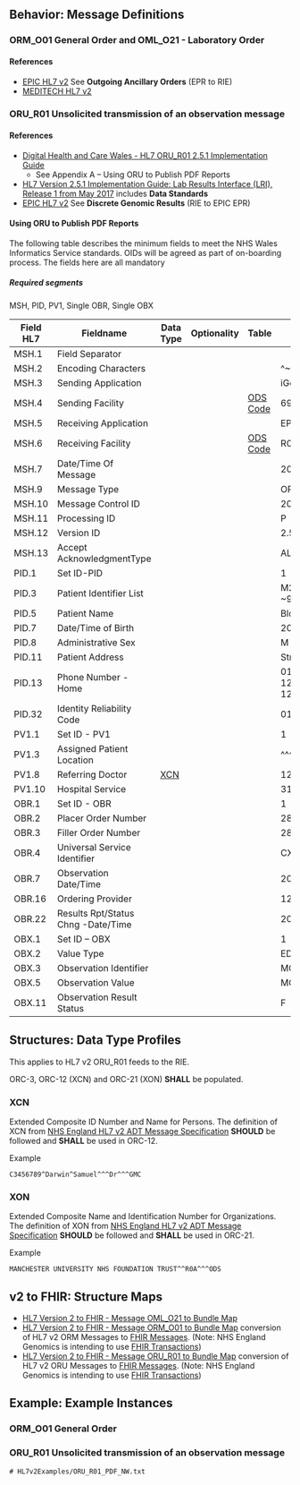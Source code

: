 
## Behavior: Message Definitions

### ORM_O01 General Order and OML_O21 - Laboratory Order

#### References

 - [EPIC HL7 v2](https://open.epic.com/Interface/HL7v2) See **Outgoing Ancillary Orders** (EPR to RIE)
 - [MEDITECH HL7 v2](https://ehr.meditech.com/sites/default/files/documents/20240613/om-orders-outbound-24.pdf)

### ORU_R01 Unsolicited transmission of an observation message

#### References

- [Digital Health and Care Wales - HL7 ORU_R01 2.5.1 Implementation Guide](DHCW-HL7-v2-5-1-ORUR01-Specification.pdf)
  - See Appendix A – Using ORU to Publish PDF Reports
- [HL7 Version 2.5.1 Implementation Guide: Lab Results Interface (LRI), Release 1 from May 2017](https://confluence.hl7.org/download/attachments/25559919/2018%2004%2003%20-%20V2%20LRI%20-%20Ch.%205%20CG%20and%20Code%20System%20Tables.pdf?api=v2) includes **Data Standards**
- [EPIC HL7 v2](https://open.epic.com/Interface/HL7v2) See **Discrete Genomic Results** (RIE to EPIC EPR)

#### Using ORU to Publish PDF Reports

The following table describes the minimum fields to meet the NHS Wales Informatics Service standards. OIDs
will be agreed as part of on-boarding process. The fields here are all mandatory

##### Required segments

MSH, PID, PV1, Single OBR, Single OBX

| Field HL7 | Fieldname                          | Data Type   | Optionality | Table                                                 | Example Values                                                                                                                  |
|-----------|------------------------------------|-------------|-------------|-------------------------------------------------------|---------------------------------------------------------------------------------------------------------------------------------|
| MSH.1     | Field Separator                    |             |             |                                                       | &#9;                                                                                                                            |                                                                                                                          | `                                                                                                         |
| MSH.2     | Encoding Characters                |             |             |                                                       | ^~\&                                                                                                                            |
| MSH.3     | Sending Application                |             |             |                                                       | iGene                                                                                                                           |
| MSH.4     | Sending Facility                   |             |             | [ODS Code](StructureDefinition-OrganisationCode.html) | 699X0                                                                                                                           |
| MSH.5     | Receiving Application              |             |             |                                                       | EPIC                                                                                                                            |
| MSH.6     | Receiving Facility                 |             |             | [ODS Code](StructureDefinition-OrganisationCode.html) | R0A                                                                                                                             |
| MSH.7     | Date/Time Of Message               |             |             |                                                       | 20170126143602                                                                                                                  |
| MSH.9     | Message Type                       |             |             |                                                       | ORU^R01^ORU_R01                                                                                                                 |
| MSH.10    | Message Control ID                 |             |             |                                                       | 2017012614360280000                                                                                                             |
| MSH.11    | Processing ID                      |             |             |                                                       | P                                                                                                                               |
| MSH.12    | Version ID                         |             |             |                                                       | 2.5.1                                                                                                                           |
| MSH.13    | Accept AcknowledgmentType          |             |             |                                                       | AL                                                                                                                              |
| PID.1     | Set ID-PID                         |             |             |                                                       | 1                                                                                                                               |
| PID.3     | Patient Identifier List            |             |             |                                                       | M21300019^^^2.16.840.1.113883.2.1.8.1.3.126^MR ~9999999998^^^NHS^NH                                                             |
| PID.5     | Patient Name                       |             |             |                                                       | Bloggs^Joe^^Mr                                                                                                                  |
| PID.7     | Date/Time of Birth                 |             |             |                                                       | 20010328                                                                                                                        |
| PID.8     | Administrative Sex                 |             |             |                                                       | M                                                                                                                               |
| PID.11    | Patient Address                    |             |             |                                                       | Street^Other^Town^County^Postcode                                                                                               |
| PID.13    | Phone Number - Home                |             |             |                                                       | 01656 123123^PRN^PH~07927655295^ORN^CP^NET^X.400^abc@home.com~01656 123123~01656123123^PRN^PH^^^abc@home.com~01656123123^PRN^PH |
| PID.32    | Identity Reliability Code          |             |             |                                                       | 01                                                                                                                              |
| PV1.1     | Set ID - PV1                       |             |             |                                                       | 1                                                                                                                               |
| PV1.3     | Assigned Patient Location          |             |             |                                                       | ^^^^^^^^Greendale Surgery^W95023                                                                                                |
| PV1.8     | Referring Doctor                   | [XCN](#XCN) |             |                                                       | 1234567^Jones^Indiana                                                                                                           
| PV1.10    | Hospital Service                   |             |             |                                                       | 311                                                                                                                             |
| OBR.1     | Set ID - OBR                       |             |             |                                                       | 1                                                                                                                               |
| OBR.2     | Placer Order Number                |             |             |                                                       | 287018^^150^L                                                                                                                   |
| OBR.3     | Filler Order Number                |             |             |                                                       | 287018^^255^ISO                                                                                                                 |
| OBR.4     | Universal Service Identifier       |             |             |                                                       | CXR^Chest Xray^RCR National Procedure Codes                                                                                     |
| OBR.7     | Observation Date/Time              |             |             |                                                       | 20170126135745                                                                                                                  |
| OBR.16    | Ordering Provider                  |             |             |                                                       | 1234567^Jones^Indiana^^^Dr^^^GMC                                                                                                |
| OBR.22    | Results Rpt/Status Chng -Date/Time |             |             |                                                       | 20170126135745                                                                                                                  |
| OBX.1     | Set ID – OBX                       |             |             |                                                       | 1                                                                                                                               |
| OBX.2     | Value Type                         |             |             |                                                       | ED                                                                                                                              |
| OBX.3     | Observation Identifier             |             |             |                                                       | MOLT^MOL TEST NAME^L                                                                                                            |
| OBX.5     | Observation Value                  |             |             |                                                       | MOL^IM^PDF^Base64^JVBERI0X...                                                                                                   |
| OBX.11    | Observation Result Status          |             |             |                                                       | F                                                                                                                               |


## Structures: Data Type Profiles

This applies to HL7 v2 ORU_R01 feeds to the RIE.

ORC-3, ORC-12 (XCN) and ORC-21 (XON) **SHALL** be populated.

### XCN

Extended Composite ID Number and Name for Persons.
The definition of XCN from [NHS England HL7 v2 ADT Message Specification](https://drive.google.com/drive/folders/1FRkyZvWpZB1nCKbvQbo-eW_q9VtlR3Ws) **SHOULD** be followed and **SHALL** be used in ORC-12.

Example

```
C3456789^Darwin^Samuel^^^Dr^^^GMC
```

### XON 

Extended Composite Name and Identification Number for Organizations.
The definition of XON from [NHS England HL7 v2 ADT Message Specification](https://drive.google.com/drive/folders/1FRkyZvWpZB1nCKbvQbo-eW_q9VtlR3Ws) **SHOULD** be followed and **SHALL** be used in ORC-21.

Example

```aiignore
MANCHESTER UNIVERSITY NHS FOUNDATION TRUST^^R0A^^^ODS
```

## v2 to FHIR: Structure Maps

- [HL7 Version 2 to FHIR - Message OML_O21 to Bundle Map](https://build.fhir.org/ig/HL7/v2-to-fhir/ConceptMap-message-oml-o21-to-bundle.html)
- [HL7 Version 2 to FHIR - Message ORM_O01 to Bundle Map](https://build.fhir.org/ig/HL7/v2-to-fhir/ConceptMap-message-orm-o01-to-bundle.html) conversion of HL7 v2 ORM Messages to [FHIR Messages](https://hl7.org/fhir/R4/messaging.html). (Note: NHS England Genomics is intending to use [FHIR Transactions](https://hl7.org/fhir/R4/http.html#transaction))
- [HL7 Version 2 to FHIR - Message ORU_R01 to Bundle Map](https://build.fhir.org/ig/HL7/v2-to-fhir/ConceptMap-message-oru-r01-to-bundle.html) conversion of HL7 v2 ORU Messages to [FHIR Messages](https://hl7.org/fhir/R4/messaging.html). (Note: NHS England Genomics is intending to use [FHIR Transactions](https://hl7.org/fhir/R4/http.html#transaction))


## Example: Example Instances

### ORM_O01 General Order


### ORU_R01 Unsolicited transmission of an observation message

```aiignore
# HL7v2Examples/ORU_R01_PDF_NW.txt
```
